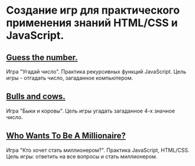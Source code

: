 # Создание игр для практического применения знаний HTML/CSS и JavaScript.

## [Guess the number.](./guess-the-number/index.html)

Игра "Угадай число". Практика рекурсивных функций JavaScript. Цель игры - отгадать число, загаданное компьютером.

## [Bulls and cows.](./bulls-and-cows/index.html)

Игра "Быки и коровы". Цель игры угадать загаданное 4-х значное число.

## [Who Wants To Be A Millionaire?](./who-wants-to-be-a-millionaire/index.html)

Игра "Кто хочет стать миллионером?". Практика JavaScript, HTML/CSS. Цель игры: ответить на все вопросы и стать миллионером.